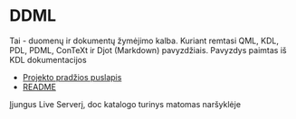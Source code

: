 # DDML

Tai - duomenų ir dokumentų žymėjimo kalba. Kuriant remtasi QML, KDL, PDL, PDML, ConTeXt ir Djot (Markdown) pavyzdžiais. Pavyzdys paimtas iš KDL dokumentacijos

* [Projekto pradžios puslapis](doc/index.md)
* [README](README.md)

Įjungus Live Serverį, doc katalogo turinys matomas naršyklėje
